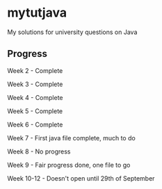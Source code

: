 # mytutjava
My solutions for university questions on Java

## Progress

Week 2 - Complete

Week 3 - Complete

Week 4 - Complete

Week 5 - Complete

Week 6 - Complete

Week 7 - First java file complete, much to do

Week 8 - No progress

Week 9 - Fair progress done, one file to go

Week 10-12 - Doesn't open until 29th of September
